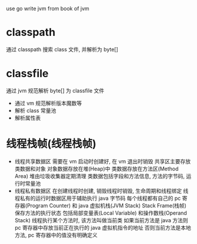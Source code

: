 use go write jvm from book of jvm

# classpath
通过 classpath 搜索 class 文件, 并解析为 byte[]

# classfile
通过 jvm 规范解析 byte[] 为 classfile 文件
- 通过 vm 规范解析版本魔数等
- 解析 class 常量池
- 解析属性表

# 线程栈帧(线程栈帧)
- 线程共享数据区
    需要在 vm 启动时创建好, 在 vm 退出时销毁
    共享区主要存放类数据和对象
    对象数据存放在堆(Heap)中
    类数据存放在方法区(Method Area)
    堆由垃圾收集器定期清理
    类数据包括字段和方法信息, 方法的字节码, 运行时常量池
- 线程私有数据区
    在创建线程时创建, 销毁线程时销毁, 生命周期和线程绑定
    线程私有的运行时数据区用于辅助执行 java 字节码
    每个线程都有自己的 pc 寄存器(Program Counter) 和 java 虚拟机栈(JVM Stack)
    Stack Frame(栈帧) 保存方法的执行状态
    包括局部变量表(Local Variable) 和操作数栈(Operand Stack)
    线程执行某个方法时, 该方法叫做当前类
    如果当前方法是 java 方法则 pc 寄存器中存放当前正在执行的 java 虚拟机指令的地址
    否则当前方法是本地方法, pc 寄存器中的值没有明确定义

